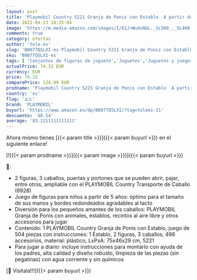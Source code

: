 ```yaml
---
layout: post
title: 'Playmobil Country 5221 Granja de Ponis con Establo  A partir de 5 años [Exclusivo]'
date: 2022-04-23 18:35:04
image: 'https://m.media-amazon.com/images/I/61J+WudxNbL._SL500_._SL400_.jpg'
comments: true
category: ofertas
author: 'tole.es'
slug: 'B0077QSLXI-es Playmobil Country 5221 Granja de Ponis con Establo A...'
sku: 'B0077QSLXI-es'
tags: [ 'Conjuntos de figuras de juguete','Juguetes','Juguetes y juegos','Muñecos y figuras','playmobil','🇪🇸', ]
actualPrice: 74.32 EUR
currency: EUR
price: 74.32
comparePrice: 124.99 EUR
prodname: 'Playmobil Country 5221 Granja de Ponis con Establo  A partir de 5 años [Exclusivo]'
country: 'es'
flag: '🇪🇸'
brand: 'PLAYMOBIL'
buyurl: 'https://www.amazon.es/dp/B0077QSLXI/?tag=tolees-21'
descuento: '40.54'
average: '83.2211111111111'
---
```


Ahora mismo tienes [{{< param title >}}]({{< param buyurl >}}) en el siguiente enlace!

[![{{< param prodname >}}]({{< param image >}})]({{< param buyurl >}})

🔎:

- 2 figuras, 3 caballos, puertas y portones que se pueden abrir, pajar, entre otros, ampliable con el PLAYMOBIL Country Transporte de Caballo (6928)
- Juego de figuras para niños a partir de 5 años: óptimo para el tamaño de sus manos y bordes redondeados agradables al tacto
- Diversión para los pequeños amantes de los caballos: PLAYMOBIL Granja de Ponis con animales, establos, recintos al aire libre y otros accesorios para jugar
- Contenido: 1 PLAYMOBIL Country Granja de Ponis con Establo, juego de 504 piezas con instrucciones: 1 Establo, 2 figuras, 3 caballos, 498 accesorios, material: plástico, LxPxA: 75x46x29 cm, 5221
- Para jugar a diario: incluye instrucciones para montarlo con ayuda de los padres, alta calidad y diseño robusto, limpieza de las piezas (sin pegatinas) con agua corriente y sin químicos

[🛒 Visítala!!!]({{< param buyurl >}})
